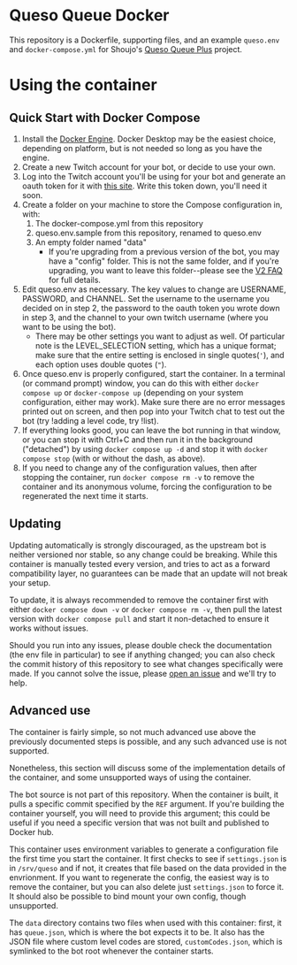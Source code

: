 # Queso Queue Docker

This repository is a Dockerfile, supporting files, and an example `queso.env`
and `docker-compose.yml` for Shoujo's [Queso Queue Plus][qqpgithub] project.

[qqpgithub]: https://github.com/ToransuShoujo/quesoqueue_plus

# Using the container

## Quick Start with Docker Compose

1. Install the [Docker Engine](https://docs.docker.com/engine/install/). Docker
   Desktop may be the easiest choice, depending on platform, but is not needed
   so long as you have the engine.
2. Create a new Twitch account for your bot, or decide to use your own.
3. Log into the Twitch account you'll be using for your bot and generate an
   oauth token for it with [this site](https://twitchapps.com/tmi/). Write this
   token down, you'll need it soon.
4. Create a folder on your machine to store the Compose configuration in, with:
   1. The docker-compose.yml from this repository
   2. queso.env.sample from this repository, renamed to queso.env
   3. An empty folder named "data"
      - If you're upgrading from a previous version of the bot, you may have a
        "config" folder. This is not the same folder, and if you're upgrading,
        you want to leave this folder--please see the [V2 FAQ][v2faq] for full
        details.
5. Edit queso.env as necessary. The key values to change are USERNAME, PASSWORD,
   and CHANNEL. Set the username to the username you decided on in step 2, the
   password to the oauth token you wrote down in step 3, and the channel to your
   own twitch username (where you want to be using the bot).
   - There may be other settings you want to adjust as well. Of particular note
     is the LEVEL_SELECTION setting, which has a unique format; make sure that
     the entire setting is enclosed in single quotes(`'`), and each option uses
     double quotes (`"`).
6. Once queso.env is properly configured, start the container. In a terminal (or
   command prompt) window, you can do this with either `docker compose up` or
   `docker-compose up` (depending on your system configuration, either may work).
   Make sure there are no error messages printed out on screen, and then pop into
   your Twitch chat to test out the bot (try !adding a level code, try !list).
7. If everything looks good, you can leave the bot running in that window, or
   you can stop it with Ctrl+C and then run it in the background ("detached") by
   using `docker compose up -d` and stop it with `docker compose stop` (with or 
   without the dash, as above).
8. If you need to change any of the configuration values, then after stopping
   the container, run `docker compose rm -v` to remove the container and its
   anonymous volume, forcing the configuration to be regenerated the next time
   it starts.

[v2faq]: https://github.com/demize/quesoqueue_docker/wiki/V2-Migration-FAQ

## Updating

Updating automatically is strongly discouraged, as the upstream bot is neither
versioned nor stable, so any change could be breaking. While this container is
manually tested every version, and tries to act as a forward compatibility layer,
no guarantees can be made that an update will not break your setup.

To update, it is always recommended to remove the container first with either
`docker compose down -v` or `docker compose rm -v`, then pull the latest version
with `docker compose pull` and start it non-detached to ensure it works without
issues.

Should you run into any issues, please double check the documentation (the env
file in particular) to see if anything changed; you can also check the commit
history of this repository to see what changes specifically were made. If you
cannot solve the issue, please [open an issue][issue] and we'll try to help.

[issue]: https://github.com/demize/quesoqueue_docker/issues/new

## Advanced use

The container is fairly simple, so not much advanced use above the previously
documented steps is possible, and any such advanced use is not supported.

Nonetheless, this section will discuss some of the implementation details of the
container, and some unsupported ways of using the container.

The bot source is not part of this repository. When the container is built, it
pulls a specific commit specified by the `REF` argument. If you're building the
container yourself, you will need to provide this argument; this could be useful
if you need a specific version that was not built and published to Docker hub.

This container uses environment variables to generate a configuration file the
first time you start the container. It first checks to see if `settings.json` is
in `/srv/queso` and if not, it creates that file based on the data provided in
the envrionment. If you want to regenerate the config, the easiest way is to
remove the container, but you can also delete just `settings.json` to force it.
It should also be possible to bind mount your own config, though unsupported.

The `data` directory contains two files when used with this container: first, it
has `queue.json`, which is where the bot expects it to be. It also has the JSON
file where custom level codes are stored, `customCodes.json`, which is symlinked
to the bot root whenever the container starts.